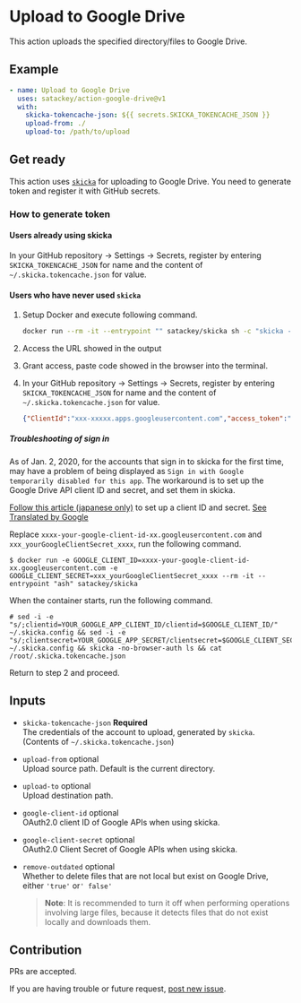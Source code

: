 # Upload to Google Drive

This action uploads the specified directory/files to Google Drive.

## Example

```yaml
- name: Upload to Google Drive
  uses: satackey/action-google-drive@v1
  with:
    skicka-tokencache-json: ${{ secrets.SKICKA_TOKENCACHE_JSON }}
    upload-from: ./
    upload-to: /path/to/upload
```

## Get ready 

This action uses [`skicka`](https://github.com/google/skicka) for uploading to Google Drive.
You need to generate token and register it with GitHub secrets.

### How to generate token

#### Users already using skicka

In your GitHub repository → Settings → Secrets, register by entering `SKICKA_TOKENCACHE_JSON` for name and the content of `~/.skicka.tokencache.json` for value.

#### Users who have never used `skicka`

1. Setup Docker and execute following command.
    ```sh
    docker run --rm -it --entrypoint "" satackey/skicka sh -c "skicka -no-browser-auth ls && cat /root/.skicka.tokencache.json"
    ```
1. Access the URL showed in the output
1. Grant access, paste code showed in the browser into the terminal.
1. In your GitHub repository → Settings → Secrets, register by entering `SKICKA_TOKENCACHE_JSON` for name and the content of `~/.skicka.tokencache.json` for value.

    ```json
    {"ClientId":"xxx-xxxxx.apps.googleusercontent.com","access_token":"xxxx.xx-xxxxxxxxx","token_type":"Bearer","refresh_token":"x//xxxxxxx-xxxxxxx","expiry":"2020-01-03T06:11:01.3298117Z"}
    ````

##### Troubleshooting of sign in

As of Jan. 2, 2020, for the accounts that sign in to skicka for the first time, may have a problem of being displayed as `Sign in with Google temporarily disabled for this app`.
The workaround is to set up the Google Drive API client ID and secret, and set them in skicka.

[Follow this article (japanese only)](https://qiita.com/satackey/items/34c7fc5bf77bd2f5c633) to set up a client ID and secret. [See Translated by Google](https://translate.google.com/translate?&sl=ja&tl=en&u=https%3A%2F%2Fqiita.com%2Fsatackey%2Fitems%2F34c7fc5bf77bd2f5c633)

Replace `xxxx-your-google-client-id-xx.googleusercontent.com` and `xxx_yourGoogleClientSecret_xxxx`, run the following command.

```shell
$ docker run -e GOOGLE_CLIENT_ID=xxxx-your-google-client-id-xx.googleusercontent.com -e GOOGLE_CLIENT_SECRET=xxx_yourGoogleClientSecret_xxxx --rm -it --entrypoint "ash" satackey/skicka
```

When the container starts, run the following command.
```
# sed -i -e "s/;clientid=YOUR_GOOGLE_APP_CLIENT_ID/clientid=$GOOGLE_CLIENT_ID/" ~/.skicka.config && sed -i -e "s/;clientsecret=YOUR_GOOGLE_APP_SECRET/clientsecret=$GOOGLE_CLIENT_SECRET/" ~/.skicka.config && skicka -no-browser-auth ls && cat /root/.skicka.tokencache.json
```

Return to step 2 and proceed.

## Inputs

- `skicka-tokencache-json` **Required**  
    The credentials of the account to upload, generated by `skicka`. (Contents of `~/.skicka.tokencache.json`)

- `upload-from` optional  
    Upload source path. Default is the current directory.

- `upload-to` optional  
    Upload destination path.

- `google-client-id` optional  
    OAuth2.0 client ID of Google APIs when using skicka.

- `google-client-secret` optional  
    OAuth2.0 Client Secret of Google APIs when using skicka.

- `remove-outdated` optional  
    Whether to delete files that are not local but exist on Google Drive, either `'true'` or`' false'`  
    > **Note**: It is recommended to turn it off when performing operations involving large files, because it detects files that do not exist locally and downloads them.

## Contribution
PRs are accepted.

If you are having trouble or future request, [post new issue](https://github.com/satackey/action-google-drive/issues/new).
